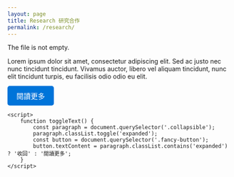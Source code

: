 ```yaml
---
layout: page
title: Research 研究合作
permalink: /research/
---
```


The file is not empty.

<!DOCTYPE html>
<html lang="en">
<head>
    <meta charset="UTF-8">
    <meta name="viewport" content="width=device-width, initial-scale=1.0">
    <style>
        .collapsible {
            max-height: 50px;
            overflow: hidden;
            transition: max-height 0.3s ease;
        }
        .expanded {
            max-height: none;
        }
        .fancy-button {
            background-color: #0074D9;
            color: #FFFFFF;
            border: none;
            padding: 10px 20px;
            border-radius: 5px;
            font-size: 16px;
            cursor: pointer;
            transition: background-color 0.3s ease;
        }
        .fancy-button:hover {
            background-color: #0056A0;
        }
    </style>
</head>
<body>
    <p class="collapsible">
        Lorem ipsum dolor sit amet, consectetur adipiscing elit. Sed ac justo nec nunc tincidunt tincidunt. Vivamus auctor, libero vel aliquam tincidunt, nunc elit tincidunt turpis, eu facilisis odio odio eu elit.
    </p>
    <button class="fancy-button" onclick="toggleText()">閱讀更多</button>

    <script>
        function toggleText() {
            const paragraph = document.querySelector('.collapsible');
            paragraph.classList.toggle('expanded');
            const button = document.querySelector('.fancy-button');
            button.textContent = paragraph.classList.contains('expanded') ? '收回' : '閱讀更多';
        }
    </script>
</body>
</html>



